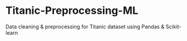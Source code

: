 # Titanic-Preprocessing-ML
Data cleaning &amp; preprocessing for Titanic dataset using Pandas &amp; Scikit-learn
